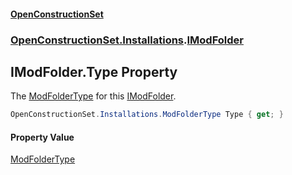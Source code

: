 #### [OpenConstructionSet](index.md 'index')
### [OpenConstructionSet.Installations](index.md#OpenConstructionSet_Installations 'OpenConstructionSet.Installations').[IModFolder](wh7_cj0PEb2QTfOlBPaoIQ.md 'OpenConstructionSet.Installations.IModFolder')
## IModFolder.Type Property
The [ModFolderType](tvFG7Y02ARYAIWnj1lFIPw.md 'OpenConstructionSet.Installations.ModFolderType') for this [IModFolder](wh7_cj0PEb2QTfOlBPaoIQ.md 'OpenConstructionSet.Installations.IModFolder').  
```csharp
OpenConstructionSet.Installations.ModFolderType Type { get; }
```
#### Property Value
[ModFolderType](tvFG7Y02ARYAIWnj1lFIPw.md 'OpenConstructionSet.Installations.ModFolderType')
